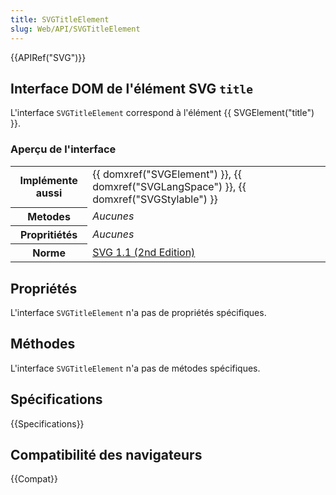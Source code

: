 ```yaml
---
title: SVGTitleElement
slug: Web/API/SVGTitleElement
---
```


{{APIRef("SVG")}}

## Interface DOM de l'élément SVG `title`

L'interface `SVGTitleElement` correspond à l'élément {{ SVGElement("title") }}.

### Aperçu de l'interface

<table class="standard-table">
  <tbody>
    <tr>
      <th scope="row">Implémente aussi</th>
      <td>
        {{ domxref("SVGElement") }},
        {{ domxref("SVGLangSpace") }},
        {{ domxref("SVGStylable") }}
      </td>
    </tr>
    <tr>
      <th scope="row">Metodes</th>
      <td><em>Aucunes</em></td>
    </tr>
    <tr>
      <th scope="row">Propritiétés</th>
      <td><em>Aucunes</em></td>
    </tr>
    <tr>
      <th scope="row">Norme</th>
      <td>
        <a
          href="http://www.w3.org/TR/SVG11/struct.html#InterfaceSVGTitleElement"
          >SVG 1.1 (2nd Edition)</a
        >
      </td>
    </tr>
  </tbody>
</table>

## Propriétés

L'interface `SVGTitleElement` n'a pas de propriétés spécifiques.

## Méthodes

L'interface `SVGTitleElement` n'a pas de métodes spécifiques.

## Spécifications

{{Specifications}}

## Compatibilité des navigateurs

{{Compat}}
